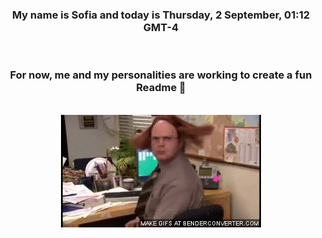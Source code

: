 


<div align="center">
<h3 >My name is Sofia and today is Thursday, 2 September, 01:12 GMT-4</h3><br>
<h3 >For now, me and my personalities are working to create a fun Readme 👋
</h3><br>
<img src='img/dwight.gif' alt='working...'/>
</div>
